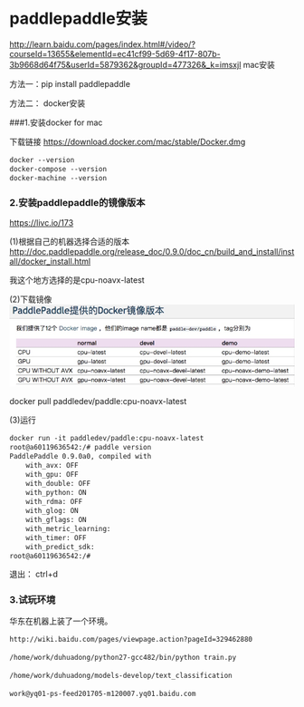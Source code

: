 # paddlepaddle安装

http://learn.baidu.com/pages/index.html#/video/?courseId=13655&elementId=ec41cf99-5d69-4f17-807b-3b9668d64f75&userId=5879362&groupId=477326&_k=imsxjl
mac安装

方法一：pip install paddlepaddle

方法二： docker安装

###1.安装docker for mac

下载链接
https://download.docker.com/mac/stable/Docker.dmg

```
docker --version
docker-compose --version
docker-machine --version
```
### 2.安装paddlepaddle的镜像版本
https://livc.io/173

(1)根据自己的机器选择合适的版本
http://doc.paddlepaddle.org/release_doc/0.9.0/doc_cn/build_and_install/install/docker_install.html

我这个地方选择的是cpu-noavx-latest

(2)下载镜像
![](media/15078740756158/15078763330578.jpg)


docker pull paddledev/paddle:cpu-noavx-latest

(3)运行

```
docker run -it paddledev/paddle:cpu-noavx-latest
root@a60119636542:/# paddle version
PaddlePaddle 0.9.0a0, compiled with
    with_avx: OFF
    with_gpu: OFF
    with_double: OFF
    with_python: ON
    with_rdma: OFF
    with_glog: ON
    with_gflags: ON
    with_metric_learning: 
    with_timer: OFF
    with_predict_sdk: 
root@a60119636542:/# 
```
退出： ctrl+d



### 3.试玩环境
华东在机器上装了一个环境。

```
http://wiki.baidu.com/pages/viewpage.action?pageId=329462880

/home/work/duhuadong/python27-gcc482/bin/python train.py

/home/work/duhuadong/models-develop/text_classification

work@yq01-ps-feed201705-m120007.yq01.baidu.com
```


